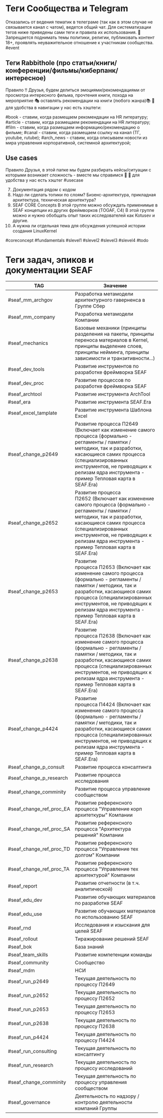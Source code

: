 # Теги Сообщества и Telegram

Отказались от ведения тематик в телеграме (так как в этом случае не связывается канал с чатом), ведется общий чат. Для систематизации тегов ниже приведены сами теги и правила их использования.
🔴 Запрещается поднимать темы политики, религии, публиковать контент 18+, проявлять неуважительное отношение к  участникам сообщества. 
#event

## Теги Rabbithole (про статьи/книги/конференции/фильмы/киберпанк/интересное)
Правило
‼ Друзья, будем делиться эмоциями/рекомендациями от просмотра интересного фильма, прочтения книги, похода на мероприятие 🎭 оставлять рекомендации на книги (любого жанра)📚 
🙌 для удобства в навигации у нас есть хэштеги:

#book - ставим, когда размещаем рекомендации на HR литературу;
#article - ставим, когда размещаем рекомендации на HR литературу;
#film - ставим, когда размещаем информацию/рекомендацию о фильме;
#canal -  ставим, когда размещаем ссылку на канал (ТГ, youtube, rutube);
#arch_news - ставим, когда описываем новости из мира управления корпоративной, системной архитектурой;

## Use cases
Правило 
Друзья, в этой папке мы будем разбирать кейсы/ситуации с которыми возникает сложность - вместе мы справимся 🤗
🙌 для удобства у нас есть хэштег #usecase




7. Документация рядом с кодом
8. Надо ли сделать топики по слоям? Бизенс-архитектура, прикладная архитектура, техническая архитектура?
9. SEAF CORE Concepts
В этой группе можно обсуждать применимые в SEAF концепции из других фреймворков (TOGAF, C4)
В этой группе можно и нужно обобщать опыт таких исследователей как Kotusev и другие.
10. А нужна ли отдельная тема для обсуждения успешной истории создания LinuxKernel

#coreconcept
#fundamentals
#slevel1 #slevel2 #slevel3 #slevel4
#todo



# Теги задач, эпиков и документации SEAF

| TAG                      | Значение                                                                                                                                                                                                                                                                 |
| ------------------------ | ------------------------------------------------------------------------------------------------------------------------------------------------------------------------------------------------------------------------------------------------------------------------ |
| #seaf_mm_archgov         | Разработка метамодели архитектурного гаверненса в Группе Сбер                                                                                                                                                                                                            |
| #seaf_mm_company         | Разработка метамодели Компании                                                                                                                                                                                                                                           |
| #seaf_mechanics          | Базовые механики (принципы разделения на пакеты, принципы переноса материалов в Kernel, принципы выделение слоев, принципы нейминга, принципы зависимости и транзитивности...)                                                                                           |
| #seaf_dev_tools          | Развитие инструментов по разработке фреймворка SEAF                                                                                                                                                                                                                      |
| #seaf_dev_proc           | Развитие процессов по разработке фреймворка SEAF                                                                                                                                                                                                                         |
| #seaf_archtool           | Развитие инструмента ArchTool                                                                                                                                                                                                                                            |
| #seaf_era                | Развитие инструмента SEAF.Era                                                                                                                                                                                                                                            |
| #seaf_excel_tamplate     | Развитие инструмента Шаблона Excel                                                                                                                                                                                                                                       |
| #seaf_change_p2649       | Развитие процесса П2649 (Включает как изменение самого процесса (формально - регламенты / памятки / методики, так и разработки, касающиеся самих процесса (специализированных инструментов, не приводящих к релизам ядра инструмента - пример Тепловая карта в SEAF.Era) |
| #seaf_change_p2652       | Развитие процесса П2652 (Включает как изменение самого процесса (формально - регламенты / памятки / методики, так и разработки, касающиеся самих процесса (специализированных инструментов, не приводящих к релизам ядра инструмента - пример Тепловая карта в SEAF.Era) |
| #seaf_change_p2653       | Развитие процесса П2653 (Включает как изменение самого процесса (формально - регламенты / памятки / методики, так и разработки, касающиеся самих процесса (специализированных инструментов, не приводящих к релизам ядра инструмента - пример Тепловая карта в SEAF.Era) |
| #seaf_change_p2638       | Развитие процесса П2638 (Включает как изменение самого процесса (формально - регламенты / памятки / методики, так и разработки, касающиеся самих процесса (специализированных инструментов, не приводящих к релизам ядра инструмента - пример Тепловая карта в SEAF.Era) |
| #seaf_change_p4424       | Развитие процесса П4424 (Включает как изменение самого процесса (формально - регламенты / памятки / методики, так и разработки, касающиеся самих процесса (специализированных инструментов, не приводящих к релизам ядра инструмента - пример Тепловая карта в SEAF.Era) |
| #seaf_change_p_consult   | Развитие процесса консалтинга                                                                                                                                                                                                                                            |
| #seaf_change_p_research  | Развитие процесса исследования                                                                                                                                                                                                                                           |
| #seaf_change_comminity   | Развитие процесса управление сообществом                                                                                                                                                                                                                                 |
| #seaf_change_ref_proc_EA | Развитие референсного процесса "Управление корп архитеткуры" Компании                                                                                                                                                                                                    |
| #seaf_change_ref_proc_SA | Развитие референсного процесса "Архитектура решений" Компании                                                                                                                                                                                                            |
| #seaf_change_ref_proc_TD | Развитие референсного процесса "Управление тех долгом" Компании                                                                                                                                                                                                          |
| #seaf_change_ref_proc_TA | Развитие референсного процесса "Управление тех архитектурой" Компании                                                                                                                                                                                                    |
| #seaf_report             | Развитие отчетности (в т.ч. аналитической)                                                                                                                                                                                                                               |
| #seaf_edu_dev            | Развитие обучающих материалов по разработке SEAF                                                                                                                                                                                                                         |
| #seaf_edu_use            | Развитие обучающих материалов по использованию SEAF                                                                                                                                                                                                                      |
| #seaf_rnd                | Исследования и изыскания для целей SEAF                                                                                                                                                                                                                                  |
| #seaf_rollout            | Тиражирование решений SEAF                                                                                                                                                                                                                                               |
| #seaf_bok                | База знаний                                                                                                                                                                                                                                                              |
| #seaf_team_skills        | Развитие компетенции команды                                                                                                                                                                                                                                             |
| #seaf_community          | Сообщество                                                                                                                                                                                                                                                               |
| #seaf_mdm                | НСИ                                                                                                                                                                                                                                                                      |
| #seaf_run_p2649          | Текущая деятельность по процессу П2649                                                                                                                                                                                                                                   |
| #seaf_run_p2652          | Текущая деятельность по процессу П2652                                                                                                                                                                                                                                   |
| #seaf_run_p2653          | Текущая деятельность по процессу П2653                                                                                                                                                                                                                                   |
| #seaf_run_p2638          | Текущая деятельность по процессу П2638                                                                                                                                                                                                                                   |
| #seaf_run_p4424          | Текущая деятельность по процессу П4424                                                                                                                                                                                                                                   |
| #seaf_run_consulting     | Текущая деятельность по консалтингу                                                                                                                                                                                                                                      |
| #seaf_run_research       | Текущая деятельность по процессу исследований                                                                                                                                                                                                                            |
| #seaf_change_comminity   | Текущая деятельность по процессу управления сообществом                                                                                                                                                                                                                  |
| #seaf_governance         | Деятельность по надзору / контролю деятельности компаний Группы                                                                                                                                                                                                          |

